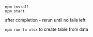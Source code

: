 ```
npm install
npm start
```
after completion - rerun until no fails left

`npm run to xlsx` to create table from data
